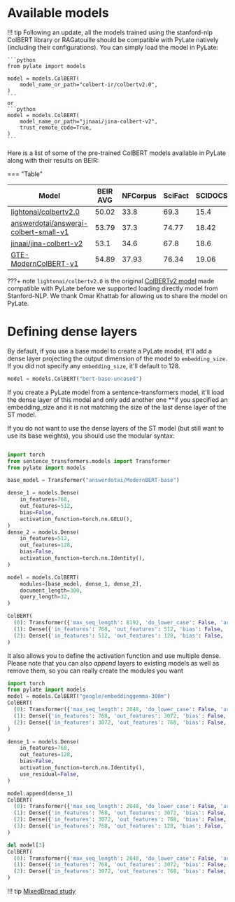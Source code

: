 # Available models

!!! tip
    Following an update, all the models trained using the stanford-nlp ColBERT library or RAGatouille should be compatible with PyLate natively (including their configurations).
    You can simply load the model in PyLate:

    ```python
    from pylate import models

    model = models.ColBERT(
        model_name_or_path="colbert-ir/colbertv2.0",
    )
    ```
    or
    ```python
    model = models.ColBERT(
        model_name_or_path="jinaai/jina-colbert-v2",
        trust_remote_code=True,
    )
    ```


Here is a list of some of the pre-trained ColBERT models available in PyLate along with their results on BEIR:

=== "Table"

| Model                                 | BEIR AVG | NFCorpus | SciFact | SCIDOCS | FiQA2018 | TRECCOVID | HotpotQA | Touche2020 | ArguAna | ClimateFEVER | FEVER | QuoraRetrieval | NQ   | DBPedia |
|---------------------------------------|----------|----------|---------|---------|----------|-----------|----------|------------|---------|--------------|-------|----------------|------|---------|
| [lightonai/colbertv2.0](https://huggingface.co/lightonai/colbertv2.0)                 | 50.02    | 33.8     | 69.3    | 15.4    | 35.6     | 73.3      | 66.7     | 26.3       | 46.3    | 17.6         | 78.5  | 85.2           | 56.2 | 44.6    |
| [answerdotai/answerai-colbert-small-v1](https://huggingface.co/answerdotai/answerai-colbert-small-v1) | 53.79    | 37.3     | 74.77   | 18.42   | 41.15    | 84.59     | 76.11    | 25.69      | 50.09   | 33.07        | 90.96 | 87.72          | 59.1 | 45.58   |
| [jinaai/jina-colbert-v2](https://huggingface.co/jinaai/jina-colbert-v2) | 53.1    | 34.6     | 67.8   | 18.6   | 40.8    | 83.4     | 76.6    | 27.4      | 36.6   | 23.9        | 80.05 | 88.7          | 64.0 | 47.1   |
| [GTE-ModernColBERT-v1](https://huggingface.co/lightonai/GTE-ModernColBERT-v1) | 54.89    | 37.93     | 76.34   | 19.06   | 48.51    | 83.59     | 77.32    | 31.23      | 48.51   | 30.62       | 87.44 | 86.61          | 61.8 | 48.3   |



???+ note
    `lightonai/colbertv2.0` is the original [ColBERTv2 model](https://huggingface.co/colbert-ir/colbertv2.0/tree/main) made compatible with PyLate before we supported loading directly model from Stanford-NLP. We thank Omar Khattab for allowing us to share the model on PyLate.


# Defining dense layers
By default, if you use a base model to create a PyLate model, it'll add a dense layer projecting the output dimension of the model to `embedding_size`. If you did not specify any `embedding_size`, it'll default to 128.

```python
model = models.ColBERT("bert-base-uncased")
```

If you create a PyLate model from a sentence-transformers model, it'll load the dense layer of this model and only add another one **if you specified an embedding_size and it is not matching the size of the last dense layer of the ST model.

If you do not want to use the dense layers of the ST model (but still want to use its base weights), you should use the modular syntax:
```python

import torch
from sentence_transformers.models import Transformer
from pylate import models

base_model = Transformer("answerdotai/ModernBERT-base")

dense_1 = models.Dense(
    in_features=768,
    out_features=512,
    bias=False,
    activation_function=torch.nn.GELU(),
)
dense_2 = models.Dense(
    in_features=512,
    out_features=128,
    bias=False,
    activation_function=torch.nn.Identity(),
)

model = models.ColBERT(
    modules=[base_model, dense_1, dense_2],
    document_length=300,
    query_length=32,
)

ColBERT(
  (0): Transformer({'max_seq_length': 8192, 'do_lower_case': False, 'architecture': 'ModernBertModel'})
  (1): Dense({'in_features': 768, 'out_features': 512, 'bias': False, 'activation_function': 'torch.nn.modules.activation.GELU', 'use_residual': False})
  (2): Dense({'in_features': 512, 'out_features': 128, 'bias': False, 'activation_function': 'torch.nn.modules.linear.Identity', 'use_residual': False})
)
```

It also allows you to define the activation function and use multiple dense.
Please note that you can also _append_ layers to existing models as well as remove them, so you can really create the modules you want
```python
import torch
from pylate import models
model = models.ColBERT("google/embeddinggemma-300m")
ColBERT(
  (0): Transformer({'max_seq_length': 2048, 'do_lower_case': False, 'architecture': 'Gemma3TextModel'})
  (1): Dense({'in_features': 768, 'out_features': 3072, 'bias': False, 'activation_function': 'torch.nn.modules.linear.Identity', 'use_residual': False})
  (2): Dense({'in_features': 3072, 'out_features': 768, 'bias': False, 'activation_function': 'torch.nn.modules.linear.Identity', 'use_residual': False})
)

dense_1 = models.Dense(
    in_features=768,
    out_features=128,
    bias=False,
    activation_function=torch.nn.Identity(),
    use_residual=False,
)

model.append(dense_1)
ColBERT(
  (0): Transformer({'max_seq_length': 2048, 'do_lower_case': False, 'architecture': 'Gemma3TextModel'})
  (1): Dense({'in_features': 768, 'out_features': 3072, 'bias': False, 'activation_function': 'torch.nn.modules.linear.Identity', 'use_residual': False})
  (2): Dense({'in_features': 3072, 'out_features': 768, 'bias': False, 'activation_function': 'torch.nn.modules.linear.Identity', 'use_residual': False})
  (3): Dense({'in_features': 768, 'out_features': 128, 'bias': False, 'activation_function': 'torch.nn.modules.linear.Identity', 'use_residual': False})
)

del model[3]
ColBERT(
  (0): Transformer({'max_seq_length': 2048, 'do_lower_case': False, 'architecture': 'Gemma3TextModel'})
  (1): Dense({'in_features': 768, 'out_features': 3072, 'bias': False, 'activation_function': 'torch.nn.modules.linear.Identity', 'use_residual': False})
  (2): Dense({'in_features': 3072, 'out_features': 768, 'bias': False, 'activation_function': 'torch.nn.modules.linear.Identity', 'use_residual': False})
)
```

!!! tip
    [MixedBread study](https://arxiv.org/abs/2510.12327)

